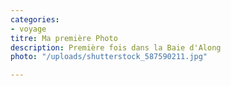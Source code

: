 ```yaml
---
categories:
- voyage
titre: Ma première Photo
description: Première fois dans la Baie d'Along
photo: "/uploads/shutterstock_587590211.jpg"

---
```

